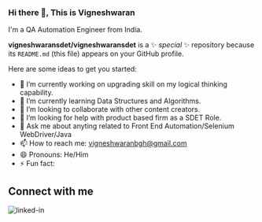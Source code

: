 ### Hi there 👋, This is Vigneshwaran
I'm a QA Automation Engineer from India.

**vigneshwaransdet/vigneshwaransdet** is a ✨ _special_ ✨ repository because its `README.md` (this file) appears on your GitHub profile.

Here are some ideas to get you started:

- 🔭 I’m currently working on upgrading skill on my logical thinking capability.
- 🌱 I’m currently learning Data Structures and Algorithms.
- 👯 I’m looking to collaborate with other content creators.
- 🤔 I’m looking for help with product based firm as a SDET Role.
- 💬 Ask me about anyting related to Front End Automation/Selenium WebDriver/Java
- 📫 How to reach me: vigneshwaranbgh@gmail.com
- 😄 Pronouns: He/Him
- ⚡ Fun fact: 

## Connect with me
[<img align="left" alt="linked-in" src="https://img.shields.io/badge/linkedin-%230077B5.svg?&style=for-the-badge&logo=linkedin&logoColor=white" />](https://www.linkedin.com/in/vigneshwaran-baskaran/)

